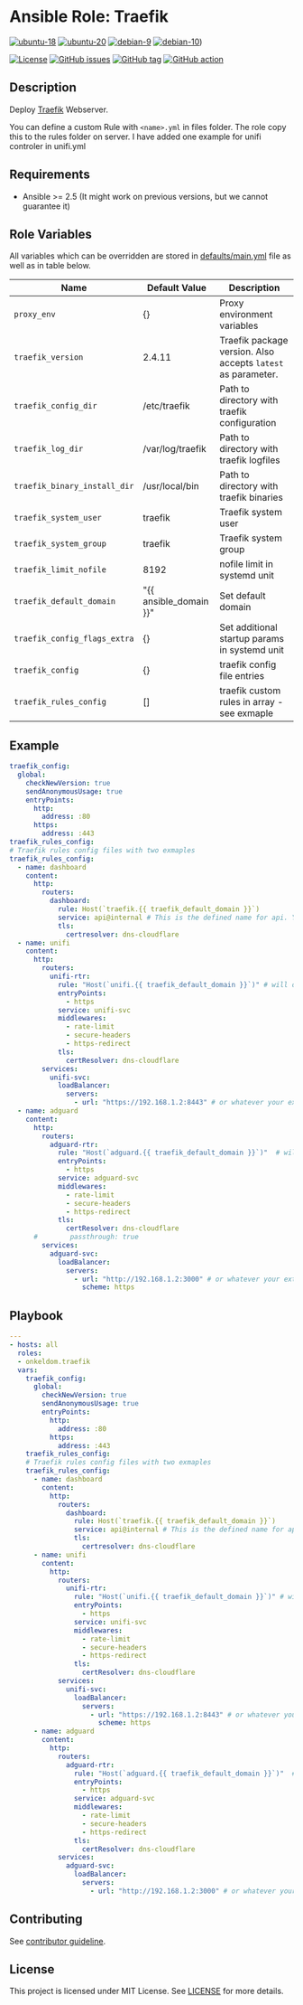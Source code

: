 # Ansible Role: Traefik

[![ubuntu-18](https://img.shields.io/badge/ubuntu-18.x-orange?style=flat&logo=ubuntu)](https://ubuntu.com/)
[![ubuntu-20](https://img.shields.io/badge/ubuntu-20.x-orange?style=flat&logo=ubuntu)](https://ubuntu.com/)
[![debian-9](https://img.shields.io/badge/debian-9.x-orange?style=flat&logo=debian)](https://www.debian.org/)
[![debian-10](https://img.shields.io/badge/debian-10.x-orange?style=flat&logo=debian)](https://www.debian.org/))

[![License](https://img.shields.io/badge/license-MIT%20License-brightgreen.svg?style=flat)](https://opensource.org/licenses/MIT)
[![GitHub issues](https://img.shields.io/github/issues/OnkelDom/ansible-role-traefik?style=flat)](https://github.com/OnkelDom/ansible-role-traefik/issues)
[![GitHub tag](https://img.shields.io/github/tag/OnkelDom/ansible-role-traefik.svg?style=flat)](https://github.com/OnkelDom/ansible-role-traefik/tags)
[![GitHub action](https://github.com/OnkelDom/ansible-role-traefik/workflows/ansible-lint/badge.svg)](https://github.com/OnkelDom/ansible-role-traefik)

## Description

Deploy [Traefik](https://github.com/traefik/traefik) Webserver.

You can define a custom Rule with `<name>.yml` in files folder. The role copy this to the rules folder on server. I have added one example for unifi controler in unifi.yml

## Requirements

- Ansible >= 2.5 (It might work on previous versions, but we cannot guarantee it)

## Role Variables

All variables which can be overridden are stored in [defaults/main.yml](defaults/main.yml) file as well as in table below.

| Name           | Default Value | Description                        |
| -------------- | ------------- | -----------------------------------|
| `proxy_env` | {} | Proxy environment variables |
| `traefik_version` | 2.4.11 | Traefik package version. Also accepts `latest` as parameter. |
| `traefik_config_dir` | /etc/traefik | Path to directory with traefik configuration |
| `traefik_log_dir` | /var/log/traefik | Path to directory with traefik logfiles |
| `traefik_binary_install_dir` | /usr/local/bin | Path to directory with traefik binaries |
| `traefik_system_user` | traefik | Traefik system user |
| `traefik_system_group` | traefik | Traefik system group |
| `traefik_limit_nofile` | 8192 | nofile limit in systemd unit |
| `traefik_default_domain` | "{{ ansible_domain }}" | Set default domain |
| `traefik_config_flags_extra` | {} | Set additional startup params in systemd unit |
| `traefik_config` | {} | traefik config file entries |
| `traefik_rules_config` | [] | traefik custom rules in array - see exmaple |

## Example

```yml
traefik_config:
  global:
    checkNewVersion: true
    sendAnonymousUsage: true
    entryPoints:
      http:
        address: :80
      https:
        address: :443
traefik_rules_config:
# Traefik rules config files with two exmaples
traefik_rules_config:
  - name: dashboard
    content:
      http:
        routers:
          dashboard:
            rule: Host(`traefik.{{ traefik_default_domain }}`)
            service: api@internal # This is the defined name for api. You cannot change it.
            tls:
              certresolver: dns-cloudflare
  - name: unifi
    content:
      http:
        routers:
          unifi-rtr:
            rule: "Host(`unifi.{{ traefik_default_domain }}`)" # will only work with cloudflare Full SSL (not Strict)
            entryPoints:
              - https
            service: unifi-svc
            middlewares:
              - rate-limit
              - secure-headers
              - https-redirect
            tls:
              certResolver: dns-cloudflare
        services:
          unifi-svc:
            loadBalancer:
              servers:
                - url: "https://192.168.1.2:8443" # or whatever your external host's IP:port is
  - name: adguard
    content:
      http:
        routers:
          adguard-rtr:
            rule: "Host(`adguard.{{ traefik_default_domain }}`)"  # will only work with cloudflare Full SSL (not Strict)
            entryPoints:
              - https
            service: adguard-svc
            middlewares:
              - rate-limit
              - secure-headers
              - https-redirect
            tls:
              certResolver: dns-cloudflare
      #        passthrough: true
        services:
          adguard-svc:
            loadBalancer:
              servers:
                - url: "http://192.168.1.2:3000" # or whatever your external host's IP:port is
                  scheme: https
```

## Playbook

```yaml
---
- hosts: all
  roles:
  - onkeldom.traefik
  vars:
    traefik_config:
      global:
        checkNewVersion: true
        sendAnonymousUsage: true
        entryPoints:
          http:
            address: :80
          https:
            address: :443
    traefik_rules_config:
    # Traefik rules config files with two exmaples
    traefik_rules_config:
      - name: dashboard
        content:
          http:
            routers:
              dashboard:
                rule: Host(`traefik.{{ traefik_default_domain }}`)
                service: api@internal # This is the defined name for api. You cannot change it.
                tls:
                  certresolver: dns-cloudflare
      - name: unifi
        content:
          http:
            routers:
              unifi-rtr:
                rule: "Host(`unifi.{{ traefik_default_domain }}`)" # will only work with cloudflare Full SSL (not Strict)
                entryPoints:
                  - https
                service: unifi-svc
                middlewares:
                  - rate-limit
                  - secure-headers
                  - https-redirect
                tls:
                  certResolver: dns-cloudflare
            services:
              unifi-svc:
                loadBalancer:
                  servers:
                    - url: "https://192.168.1.2:8443" # or whatever your external host's IP:port is
                      scheme: https
      - name: adguard
        content:
          http:
            routers:
              adguard-rtr:
                rule: "Host(`adguard.{{ traefik_default_domain }}`)"  # will only work with cloudflare Full SSL (not Strict)
                entryPoints:
                  - https
                service: adguard-svc
                middlewares:
                  - rate-limit
                  - secure-headers
                  - https-redirect
                tls:
                  certResolver: dns-cloudflare
            services:
              adguard-svc:
                loadBalancer:
                  servers:
                    - url: "http://192.168.1.2:3000" # or whatever your external host's IP:port is
```

## Contributing

See [contributor guideline](CONTRIBUTING.md).

## License

This project is licensed under MIT License. See [LICENSE](/LICENSE) for more details.
